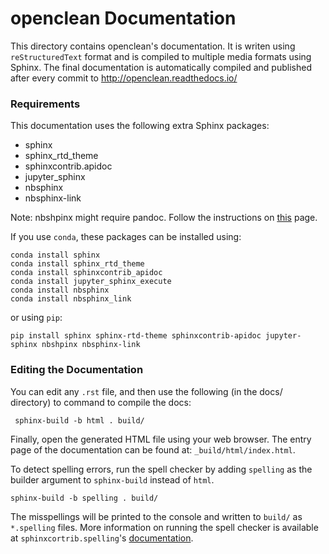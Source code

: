 # openclean Documentation

This directory contains openclean's documentation.
It is writen using `reStructuredText` format and is compiled to multiple media formats using Sphinx.
The final documentation is automatically compiled and published after every commit to http://openclean.readthedocs.io/

### Requirements

This documentation uses the following extra Sphinx packages:
 * sphinx
 * sphinx_rtd_theme
 * sphinxcontrib.apidoc
 * jupyter_sphinx
 * nbsphinx
 * nbsphinx-link

Note: nbshpinx might require pandoc. Follow the instructions on [this](https://pandoc.org/installing.html) page.

If you use `conda`, these packages can be installed using:

```
conda install sphinx
conda install sphinx_rtd_theme
conda install sphinxcontrib_apidoc
conda install jupyter_sphinx_execute
conda install nbsphinx
conda install nbsphinx_link
```
or using `pip`:

```
pip install sphinx sphinx-rtd-theme sphinxcontrib-apidoc jupyter-sphinx nbshpinx nbsphinx-link
```

### Editing the Documentation

You can edit any `.rst` file, and then use the following (in the docs/ directory) to command to compile the docs:

     sphinx-build -b html . build/

Finally, open the generated HTML file using your web browser. The entry page of
the documentation can be found at: ``_build/html/index.html``.

To detect spelling errors, run the spell checker by adding `spelling` as the builder argument to `sphinx-build` instead of `html`.

    sphinx-build -b spelling . build/

The misspellings will be printed to the console and written to `build/` as ``*.spelling`` files. More information on running the spell checker is available at ```sphinxcortrib.spelling```'s [documentation](<https://sphinxcontrib-spelling.readthedocs.io/en/latest/index.html>).
